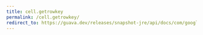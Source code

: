 ```yaml
---
title: cell.getrowkey
permalink: /cell.getrowkey/
redirect_to: https://guava.dev/releases/snapshot-jre/api/docs/com/google/common/collect/Table.Cell.html#getRowKey--
---
```

